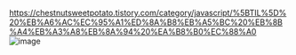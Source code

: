 https://chestnutsweetpotato.tistory.com/category/javascript/%5BTIL%5D%20%EB%A6%AC%EC%95%A1%ED%8A%B8%EB%A5%BC%20%EB%8B%A4%EB%A3%A8%EB%8A%94%20%EA%B8%B0%EC%88%A0
![image](https://github.com/dudgp128/React-project/assets/59547170/83454e9b-404e-40ec-8ee9-93b3d1e65e17)
